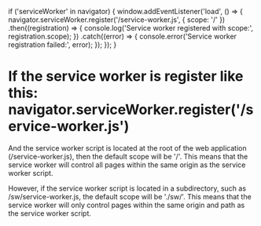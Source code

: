 if ('serviceWorker' in navigator) {
    window.addEventListener('load', () => {
        navigator.serviceWorker.register('/service-worker.js', { scope: '/' })
            .then((registration) => {
                console.log('Service worker registered with scope:', registration.scope);
            })
            .catch((error) => {
                console.error('Service worker registration failed:', error);
            });
    });
}


# If the service worker is register like this: navigator.serviceWorker.register('/service-worker.js')

And the service worker script is located at the root of the web application (/service-worker.js), then the default scope will be '/'. This means that the service worker will control all pages within the same origin as the service worker script.

However, if the service worker script is located in a subdirectory, such as /sw/service-worker.js, the default scope will be './sw/'. This means that the service worker will only control pages within the same origin and path as the service worker script.